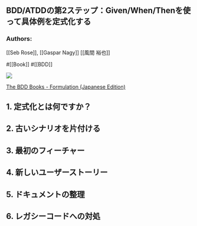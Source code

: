## BDD/ATDDの第2ステップ：Given/When/Thenを使って具体例を定式化する

### Authors:
[[Seb Rose]], [[Gaspar Nagy]]
[[風間 裕也]]

#[[Book]] #[[BDD]]

![](https://d2sofvawe08yqg.cloudfront.net/bddbooks-formulation-jp/s_hero?1723769276)

[The BDD Books - Formulation (Japanese Edition)](https://leanpub.com/bddbooks-formulation-jp)

## 1. 定式化とは何ですか？

## 2. 古いシナリオを片付ける

## 3. 最初のフィーチャー

## 4. 新しいユーザーストーリー

## 5. ドキュメントの整理

## 6. レガシーコードへの対処
